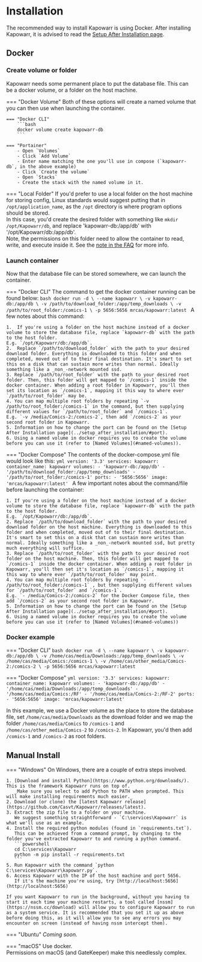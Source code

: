# Installation

The recommended way to install Kapowarr is using Docker. After installing Kapowarr, it is advised to read the [Setup After Installation page](./setup_after_installation.md).

## Docker

### Create volume or folder

Kapowarr needs some permanent place to put the database file. This can be a docker volume, or a folder on the host machine.

=== "Docker Volume"
    Both of these options will create a named volume that you can then use when launching the container.

    === "Docker CLI"
        ```bash
        docker volume create kapowarr-db
        ```

    === "Portainer"
        - Open `Volumes`
        - Click `Add Volume`
        - Enter name matching the one you'll use in compose (`kapowarr-db`, in the above example)
        - Click `Create the volume`
        - Open `Stacks`
        - Create the stack with the named volume in it.

=== "Local Folder"
    If you'd prefer to use a local folder on the host machine for storing config, Linux standards would suggest putting that in `/opt/application_name`, as the `/opt` directory is where program options should be stored.  
    In this case, you'd create the desired folder with something like `mkdir /opt/Kapowarr/db`, and replace 'kapowarr-db:/app/db' with '/opt/Kapowarr/db:/app/db'.  
    Note, the permissions on this folder need to allow the container to read, write, and execute inside it. See the [note in the FAQ](./faq.md#kapowarr-unable-to-open-database-file/) for more info.

### Launch container

Now that the database file can be stored somewhere, we can launch the container.

=== "Docker CLI"
    The command to get the docker container running can be found below:
    ```bash
    docker run -d \
        --name kapowarr \
        -v kapowarr-db:/app/db \
        -v /path/to/download_folder:/app/temp_downloads \
        -v /path/to/root_folder:/comics-1 \
        -p 5656:5656
        mrcas/kapowarr:latest
    ```
    A few notes about this command:

    1.  If you're using a folder on the host machine instead of a docker volume to store the database file, replace `kapowarr-db` with the path to the host folder.  
    E.g. `/opt/Kapowarr/db:/app/db`.
    2.  Replace `/path/to/download_folder` with the path to your desired download folder. Everything is downloaded to this folder and when completed, moved out of to their final destination. It's smart to set this on a disk that can sustain more writes than normal. Ideally something like a _non_-network mounted ssd.
    3. Replace `/path/to/root_folder` with the path to your desired root folder. Then, this folder will get mapped to `/comics-1` inside the docker container. When adding a root folder in Kapowarr, you'll then set its location as `/comics-1`, mapping it this way to where ever `/path/to/root_folder` may be.
    4. You can map multiple root folders by repeating `-v /path/to/root_folder:/comics-1` in the command, but then supplying different values for `/path/to/root_folder` and `/comics-1`.  
    E.g. `-v /media/Comics-2:/comics-2`, then add `/comics-2` as your second root folder in Kapowarr.
    5. Information on how to change the port can be found on the [Setup After Installation page](../setup_after_installation/#port).
    6. Using a named volume in docker requires you to create the volume before you can use it (refer to [Named Volumes](#named-volumes)).

=== "Docker Compose"
    The contents of the docker-compose.yml file would look like this:
    ```yml
    version: '3.3'
    services:
        kapowarr:
            container_name: kapowarr
            volumes:
                - 'kapowarr-db:/app/db'
                - '/path/to/download_folder:/app/temp_downloads'
                - '/path/to/root_folder:/comics-1'
            ports:
                - '5656:5656'
            image: 'mrcas/kapowarr:latest'
    ```
    A few important notes about the command/file before launching the container:
    
    1. If you're using a folder on the host machine instead of a docker volume to store the database file, replace `kapowarr-db` with the path to the host folder.  
    E.g. `/opt/Kapowarr/db:/app/db`.
    2. Replace `/path/to/download_folder` with the path to your desired download folder on the host machine. Everything is downloaded to this folder and when completed, moved out of to their final destination. It's smart to set this on a disk that can sustain more writes than normal. Ideally something like a _non_-network mounted ssd, but pretty much everything will suffice.
    3. Replace `/path/to/root_folder` with the path to your desired root folder on the host machine. Then, this folder will get mapped to `/comics-1` inside the docker container. When adding a root folder in Kapowarr, you'll then set it's location as `/comics-1`, mapping it this way to where ever `/path/to/root_folder` may point.
    4. You can map multiple root folders by repeating `- /path/to/root_folder:/comics-1` , but then supplying different values for `/path/to/root_folder` and `/comics-1`.  
    E.g. `- /media/Comics-2:/comics-2` for the Docker Compose file, then add `/comics-2` as your second root folder in Kapowarr.
    5. Information on how to change the port can be found on the [Setup After Installation page](../setup_after_installation/#port).
    6. Using a named volume in docker requires you to create the volume before you can use it (refer to [Named Volumes](#named-volumes))


### Docker example

=== "Docker CLI"
    ```bash
    docker run -d \
        --name kapowarr \
        -v kapowarr-db:/app/db \
        -v /home/cas/media/Downloads:/app/temp_downloads \
        -v /home/cas/media/Comics:/comics-1 \
        -v /home/cas/other_media/Comics-2:/comics-2 \
        -p 5656:5656
        mrcas/kapowarr:latest
    ```

=== "Docker Compose"
    ```yml
    version: '3.3'
    services:
        kapowarr:
            container_name: kapowarr
            volumes:
                - 'kapowarr-db:/app/db'
                - '/home/cas/media/Downloads:/app/temp_downloads'
                - '/home/cas/media/Comics:/RF'
                - '/home/cas/media/Comics-2:/RF-2'
            ports:
                - '5656:5656'
            image: 'mrcas/kapowarr:latest'
    ```

In this example, we use a Docker volume as the place to store the database file, set `/home/cas/media/Downloads` as the download folder and we map the folder `/home/cas/media/Comics` to `/comics-1` and `/home/cas/other_media/Comics-2` to `/comics-2`. In Kapowarr, you'd then add `/comics-1` and `/comics-2` as root folders.

## Manual Install

=== "Windows"
    On Windows, there are a couple of extra steps involved.  

    1. [Download and install Python](https://www.python.org/downloads/). This is the framework Kapowarr runs on top of.  
       _Make sure you select to add Python to PATH when prompted. This will make installing requirements much easier._
    2. Download (or clone) the [latest Kapowarr release](https://github.com/Casvt/Kapowarr/releases/latest).  
    3. Extract the zip file to a folder on your machine.  
       We suggest something straightforward - `C:\services\Kapowarr` is what we'll use as an example.
    4. Install the required python modules (found in `requirements.txt`).
       This can be achieved from a command prompt, by changing to the folder you've extracted Kapowarr to and running a python command.
       ```powershell
       cd C:\services\Kapowarr
       python -m pip install -r requirements.txt
       ```
    5. Run Kapowarr with the command `python C:\services\Kapowarr\kapowarr.py`.
    6. Access Kapowarr with the IP of the host machine and port 5656.  
       If it's the machine you're using, try [http://localhost:5656](http://localhost:5656)
    
    If you want Kapowarr to run in the background, without you having to start it each time your machine restarts, a tool called [nssm](https://nssm.cc/download) will allow you to configure Kapowarr to run as a system service. It is recommended that you set it up as above before doing this, as it will allow you to see any errors you may encounter on screen (instead of having nssm intercept them).

=== "Ubuntu"
    _Coming soon._

=== "macOS"
    Use docker.  
    Permissions on macOS (and GateKeeper) make this needlessly complex.  
